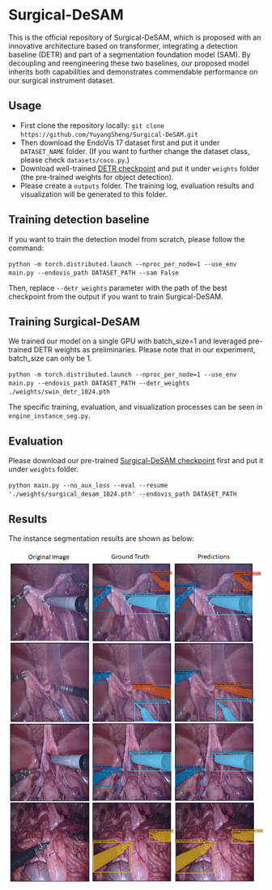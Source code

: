 # Surgical-DeSAM
This is the official repository of Surgical-DeSAM, which is proposed with an innovative architecture based on transformer, integrating a detection baseline (DETR) and part of a segmentation foundation model (SAM). By decoupling and reengineering these two baselines, our proposed model inherits both capabilities and demonstrates commendable performance on our surgical instrument dataset.

## Usage
* First clone the repository locally: `git clone https://github.com/YuyangSheng/Surgical-DeSAM.git`
* Then download the EndoVis 17 dataset first and put it under `DATASET_NAME` folder. (If you want to further change the dataset class, please check `datasets/coco.py`.)
* Download well-trained [DETR checkpoint](https://drive.google.com/file/d/1RuqI5cjOgLdKhzQxPOJmlCP0PxsXtxde/view?usp=sharing) and put it under `weights` folder (the pre-trained weights for object detection).
* Please create a `outputs` folder. The training log, evaluation results and visualization will be generated to this folder.

## Training detection baseline
If you want to train the detection model from scratch, please follow the command:

`python -m torch.distributed.launch --nproc_per_node=1 --use_env main.py --endovis_path DATASET_PATH --sam False`

Then, replace `--detr_weights` parameter with the path of the best checkpoint from the output if you want to train Surgical-DeSAM. 

## Training Surgical-DeSAM
We trained our model on a single GPU with batch_size=1 and leveraged pre-trained DETR weights as preliminaries. Please note that in our experiment, batch_size can only be 1.

`python -m torch.distributed.launch --nproc_per_node=1 --use_env main.py --endovis_path DATASET_PATH --detr_weights ./weights/swin_detr_1024.pth`

The specific training, evaluation, and visualization processes can be seen in `engine_instance_seg.py`.

## Evaluation
Please download our pre-trained [Surgical-DeSAM checkpoint](https://drive.google.com/file/d/1ffoeEA8rJGPVUOgMTvVr0k1x7esXm3rn/view?usp=sharing) first and put it under `weights` folder.

`python main.py --no_aux_loss --eval --resume './weights/surgical_desam_1024.pth' --endovis_path DATASET_PATH`

## Results
The instance segmentation results are shown as below:
<div align='center'>
<img src='https://github.com/YuyangSheng/Surgical-DeSAM/blob/main/assets/instance_seg_res.jpg' width=550>
</div>

